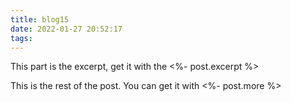 ```yaml
---
title: blog15
date: 2022-01-27 20:52:17
tags:
---
```


This part is the excerpt, get it with the <%- post.excerpt %>
<!-- more --> 
This is the rest of the post. You can get it with <%- post.more %>